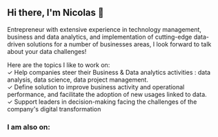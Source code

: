 ## Hi there, I'm Nicolas 👋

Entrepreneur with extensive experience in technology management, business and data analytics, and implementation of cutting-edge data-driven solutions for a number of businesses areas, I look forward to talk about your data challenges!

Here are the topics I like to work on:  
✓ Help companies steer their Business & Data analytics activities : data analysis, data science, data project management.  
✓ Define solution to improve business activity and operational performance, and facilitate the adoption of new usages linked to data.  
✓ Support leaders in decision-making facing the challenges of the company's digital transformation   

 ### I am also on:


<!---
--->
